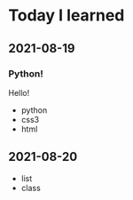# Today I learned

## 2021-08-19

### Python!
Hello!

* python
* css3
* html


## 2021-08-20
* list
* class

